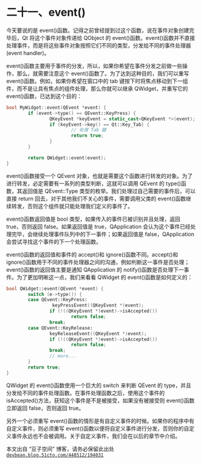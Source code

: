 # 二十一、event()

今天要说的是 event()函数。记得之前曾经提到过这个函数，说在事件对象创建完毕后，Qt 将这个事件对象传递给 QObject 的 event()函数。event()函数并不直接处理事件，而是将这些事件对象按照它们不同的类型，分发给不同的事件处理器(event handler)。

event()函数主要用于事件的分发，所以，如果你希望在事件分发之前做一些操作，那么，就需要注意这个 event()函数了。为了达到这种目的，我们可以重写 event()函数。例如，如果你希望在窗口中的 tab 键按下时将焦点移动到下一组件，而不是让具有焦点的组件处理，那么你就可以继承 QWidget，并重写它的 event()函数，已达到这个目的：

```cpp
bool MyWidget::event(QEvent *event) {
        if (event->type() == QEvent::KeyPress) {
                QKeyEvent *keyEvent = static_cast<QKeyEvent *>(event);
                if (keyEvent->key() == Qt::Key_Tab) {
                        // 处理 Tab 鍵
                        return true;
                }
        }

        return QWidget::event(event);
}
```

event()函数接受一个 QEvent 对象，也就是需要这个函数进行转发的对象。为了进行转发，必定需要有一系列的类型判断，这就可以调用 QEvent 的 type()函数，其返回值是 QEvent::Type 类型的枚举。我们处理过自己需要的事件后，可以直接 return 回去，对于其他我们不关心的事件，需要调用父类的 event()函数继续转发，否则这个组件就只能处理我们定义的事件了。

event()函数返回值是 bool 类型，如果传入的事件已被识别并且处理，返回 true，否则返回 false。如果返回值是 true，QApplication 会认为这个事件已经处理完毕，会继续处理事件队列中的下一事件；如果返回值是 false，QApplication 会尝试寻找这个事件的下一个处理函数。

event()函数的返回值和事件的 accept()和 ignore()函数不同。accept()和 ignore()函数用于不同的事件处理器之间的沟通，例如判断这一事件是否处理；event()函数的返回值主要是通知 QApplication 的 notify()函数是否处理下一事件。为了更加明晰这一点，我们来看看 QWidget 的 event()函数是如何定义的：

```cpp
bool QWidget::event(QEvent *event) {
        switch (e->type()) {
        case QEvent::KeyPress:
                 keyPressEvent((QKeyEvent *)event);
                if (!((QKeyEvent *)event)->isAccepted())
                        return false;
                break;
        case QEvent::KeyRelease:
                keyReleaseEvent((QKeyEvent *)event);
                if (!((QKeyEvent *)event)->isAccepted())
                        return false;
                break;
                // more...
        }
        return true;
}
```

QWidget 的 event()函数使用一个巨大的 switch 来判断 QEvent 的 type，并且分发给不同的事件处理函数。在事件处理函数之后，使用这个事件的 isAccepted()方法，获知这个事件是不是被接受，如果没有被接受则 event()函数立即返回 false，否则返回 true。

另外一个必须重写 event()函数的情形是有自定义事件的时候。如果你的程序中有自定义事件，则必须重写 event()函数以便将自定义事件进行分发，否则你的自定义事件永远也不会被调用。关于自定义事件，我们会在以后的章节中介绍。

本文出自 “豆子空间” 博客，请务必保留此出处 [`devbean.blog.51cto.com/448512/194031`](http://devbean.blog.51cto.com/448512/194031)
